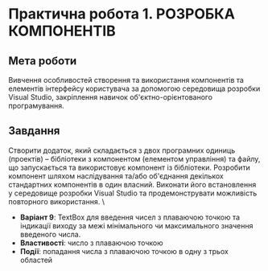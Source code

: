 # Практична робота 1. РОЗРОБКА КОМПОНЕНТІВ

## Мета роботи
Вивчення особливостей створення та використання компонентів та елементів інтерфейсу користувача за допомогою середовища розробки Visual Studio, закріплення навичок об'єктно-орієнтованого програмування.

## Завдання
Створити додаток, який складається з двох програмних одиниць (проектів) – бібліотеки з компонентом (елементом управління) та файлу, що запускається та використовує компонент із бібліотеки. Розробити компонент шляхом наслідування та/або об'єднання декількох стандартних компонентів в один власний. Виконати його встановлення у середовище розробки Visual Studio та продемонструвати можливість повторного використання. \
- **Варіант 9**: TextBox для введення чисел з плаваючою точкою та індикації виходу за межі мінімального чи максимального значення введеного числа. 
- **Властивості**: число з плаваючою точкою 
- **Події**: попадання числа з плаваючою точкою в одну з трьох областей

